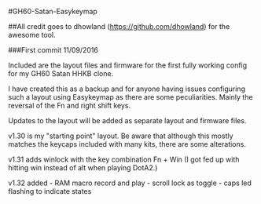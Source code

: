 #GH60-Satan-Easykeymap

##All credit goes to dhowland (https://github.com/dhowland) for the awesome tool.

###First commit 11/09/2016

Included are the layout files and firmware for the first fully working config for my GH60 Satan HHKB clone.

I have created this as a backup and for anyone having issues configuring such a layout using Easykeymap as there are some peculiarities.
Mainly the reversal of the Fn and right shift keys.

Updates to the layout will be added as separate layout and firmware files.

v1.30 is my "starting point" layout. Be aware that although this mostly matches the keycaps included with many kits, there are some alterations.

v1.31 adds winlock with the key combination Fn + Win (I got fed up with hitting win instead of alt when playing DotA2.)

v1.32 added - RAM macro record and play
			- scroll lock as toggle
			- caps led flashing to indicate states